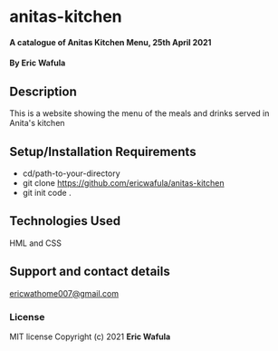 # anitas-kitchen
#### A catalogue of Anitas Kitchen Menu, 25th April 2021
#### By **Eric Wafula**
## Description
This is a website showing the menu of the meals and drinks served in Anita's kitchen
## Setup/Installation Requirements
* cd/path-to-your-directory
* git clone https://github.com/ericwafula/anitas-kitchen
* git init code .
## Technologies Used
HML and CSS
## Support and contact details
ericwathome007@gmail.com
### License
MIT license
Copyright (c) 2021 **Eric Wafula**